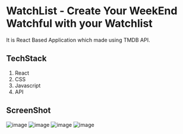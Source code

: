 # WatchList - Create Your WeekEnd Watchful with your Watchlist

It is React Based Application which made using TMDB API.

## TechStack

1. React
2. CSS
3. Javascript
4. API

## ScreenShot
![image](https://user-images.githubusercontent.com/46845822/136257349-f21b9a19-ff4c-4c53-8383-16cba0b25e22.png)
![image](https://user-images.githubusercontent.com/46845822/136257408-21a97085-839b-4d50-b041-2619fd0e27d8.png)
![image](https://user-images.githubusercontent.com/46845822/136257506-36146cb7-8fd5-468c-a465-7e8e2d3e7635.png)
![image](https://user-images.githubusercontent.com/46845822/136257570-898697c3-4b66-4957-bbce-6bb156419243.png)

